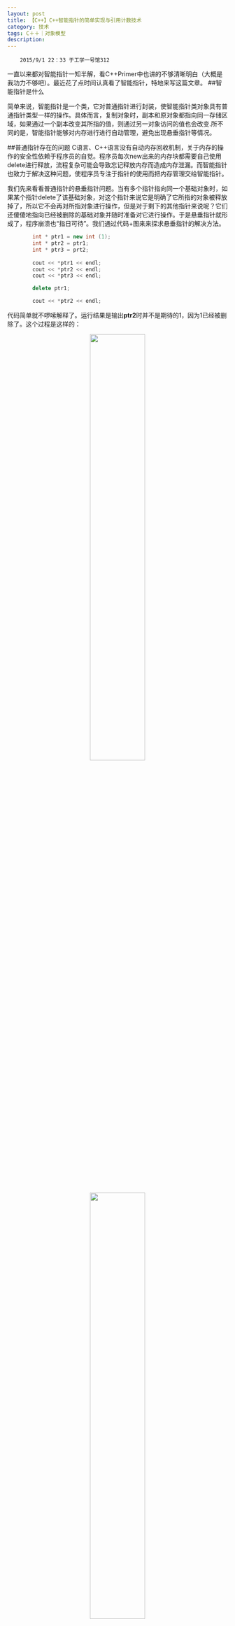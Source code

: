```yaml
---
layout: post
title: 【C++】C++智能指针的简单实现与引用计数技术
category: 技术
tags: C＋＋｜对象模型
description: 
---
```


        2015/9/1 22：33 于工学一号馆312
         
一直以来都对智能指针一知半解，看C++Primer中也讲的不够清晰明白（大概是我功力不够吧）。最近花了点时间认真看了智能指针，特地来写这篇文章。
##智能指针是什么

简单来说，智能指针是一个类，它对普通指针进行封装，使智能指针类对象具有普通指针类型一样的操作。具体而言，复制对象时，副本和原对象都指向同一存储区域，如果通过一个副本改变其所指的值，则通过另一对象访问的值也会改变.所不同的是，智能指针能够对内存进行进行自动管理，避免出现悬垂指针等情况。

##普通指针存在的问题
C语言、C++语言没有自动内存回收机制，关于内存的操作的安全性依赖于程序员的自觉。程序员每次new出来的内存块都需要自己使用delete进行释放，流程复杂可能会导致忘记释放内存而造成内存泄漏。而智能指针也致力于解决这种问题，使程序员专注于指针的使用而把内存管理交给智能指针。

我们先来看看普通指针的悬垂指针问题。当有多个指针指向同一个基础对象时，如果某个指针delete了该基础对象，对这个指针来说它是明确了它所指的对象被释放掉了，所以它不会再对所指对象进行操作，但是对于剩下的其他指针来说呢？它们还傻傻地指向已经被删除的基础对象并随时准备对它进行操作。于是悬垂指针就形成了，程序崩溃也“指日可待”。我们通过代码+图来来探求悬垂指针的解决方法。

```cpp
        int * ptr1 = new int (1);
        int * ptr2 = ptr1;
        int * ptr3 = prt2;
        
        cout << *ptr1 << endl;
	    cout << *ptr2 << endl;
	    cout << *ptr3 << endl;

	    delete ptr1;

	    cout << *ptr2 << endl;
```

  
代码简单就不啰嗦解释了。运行结果是输出**ptr2**时并不是期待的1，因为1已经被删除了。这个过程是这样的：
*<center><img src="/public/img/216.png" style="width:50%"></center>*

*<center><img src="/public/img/217.png" style="width:50%"></center>*

*<center><img src="/public/img/218.png" style="width:50%"></center>*
从图可以看出，错误的产生来自于**ptr1**的”无知“：它并不知道还有其他指针共享着它指向的对象。如果有个办法让**ptr1**知道，除了它自己外还有两个指针指向基础对象，而它不应该删除基础对象，那么悬垂指针的问题就得以解决了。如下图：
*<center><img src="/public/img/219.png" style="width:70%"></center>*

*<center><img src="/public/img/220.png" style="width:70%"></center>*

那么何时才可以删除基础对象呢？当然是只有一个指针指向基础对象的时候，这时通过该指针就可以大大方方地把基础对象删除了。

##什么是引用计数

如何来让指针知道还有其他指针的存在呢？这个时候我们该引入**引用计数**的概念了。引用计数是这样一个技巧，它允许有多个相同值的对象共享这个值的实现。引用计数的使用常有两个目的：

- 简化跟踪堆中（也即C++中new出来的）的对象的过程。一旦一个对象通过调用new被分配出来，记录谁拥有这个对象是很重要的，因为其所有者要负责对它进行delete。但是对象所有者可以有多个，且所有权能够被传递，这就使得内存跟踪变得困难。引用计数可以跟踪对象所有权，并能够自动销毁对象。可以说引用计数三个简单的垃圾回收体系。这也是本文的讨论重点。
- 节省内存，提高程序运行效率。如何很多对象有相同的值，为这多个相同的值存储多个副本是很浪费空间的，所以最好做法是让左右对象都共享同一个值的实现。C++标准库中**string**类采取一种称为”写时复制“的技术，使得只有当字符串被修改的时候才创建各自的拷贝，否则可能（标准库允许使用但没强制要求）采用引用计数技术来管理共享对象的多个对象。这不是本文的讨论范围。

##智能指针实现
了解了引用计数，我们可以使用它来写我们的智能指针类了。智能指针的实现策略有两种：辅助类与句柄类。这里介绍辅助类的实现方法。

###基础对象类
首先，我们来定义一个基础对象类Point类，为了方便后面我们验证智能指针是否有效，我们为Point类创建如下接口：

```cpp
class Point                                       
{
private:
	int x, y;
public:
	Point(int xVal = 0, int yVal = 0) :x(xVal), y(yVal) { }
	int getX() const { return x; }
	int getY() const { return y; }
	void setX(int xVal) { x = xVal; }
	void setY(int yVal) { y = yVal; }
};
```

###辅助类
在创建智能指针类之前，我们先创建一个辅助类。这个类的所有成员皆为私有类型，因为它不被普通用户所使用。为了只为智能指针使用，还需要把智能指针类声明为辅助类的友元。这个辅助类含有两个数据成员：计数**count**与基础对象指针。也即**辅助类用以封装使用计数与基础对象指针**。

            
```cpp
class U_Ptr                                  
{
private:
	
	friend class SmartPtr;      
	U_Ptr(Point *ptr) :p(ptr), count(1) { }
	~U_Ptr() { delete p; }
	
	int count;   
	Point *p;                                                      
};
```
###为基础对象类实现智能指针类
引用计数是实现智能指针的一种通用方法。智能指针将一个计数器与类指向的对象相关联，引用计数跟踪共有多少个类对象共享同一指针。它的具体做法如下：
- 当创建类的新对象时，初始化指针，并将引用计数设置为1
- 当对象作为另一个对象的副本时，复制构造函数复制副本指针，并增加与指针相应的引用计数（加1）
- 使用赋值操作符对一个对象进行赋值时，处理复杂一点：先使左操作数的指针的引用计数减1（为何减1：因为指针已经指向别的地方），如果减1后引用计数为0，则释放指针所指对象内存。然后增加右操作数所指对象的引用计数（为何增加：因为此时做操作数指向对象即右操作数指向对象）。
- 析构函数：调用析构函数时，析构函数先使引用计数减1，如果减至0则delete对象。

做好前面的准备后，我们可以来为基础对象类Point书写一个智能指针类了。根据引用计数实现关键点，我们可以写出我们的智能指针类如下：


```cpp
{
public:
	SmartPtr(Point *ptr) :rp(new RefPtr(ptr)) { }    
	
	SmartPtr(const SmartPtr &sp) :rp(sp.rp) { ++rp->count; }
	  
	SmartPtr& operator=(const SmartPtr& rhs) {    
		++rhs.rp->count;    
		if (--rp->count == 0)    
			delete rp;
		rp = rhs.rp;
		return *this;
	}
	
	~SmartPtr() {       
		if (--rp->count == 0)   
			delete rp;
		else 
		cout << "还有" << rp->count << "个指针指向基础对象" << endl;
	}
	
private:
	RefPtr *rp;  
};
```

###智能指针类的使用与测试

至此，我们的智能指针类就完成了，我们可以来看看如何使用


```bash
int main()
{
	//定义一个基础对象类指针
	Point *pa = new Point(10, 20);

	//定义三个智能指针类对象，对象都指向基础类对象pa
	//使用花括号控制三个指针指针的生命期，观察计数的变化

	{
		SmartPtr sptr1(pa);//此时计数count=1
		{
			SmartPtr sptr2(sptr1); //调用复制构造函数，此时计数为count=2
			{
				SmartPtr sptr3=sptr1; //调用赋值操作符，此时计数为conut=3
			}
			//此时count=2
		}
		//此时count=1；
	}
	//此时count=0；pa对象被delete掉

	cout << pa->getX ()<< endl;

	system("pause");
	return 0;
}
```


来看看运行结果咯：

```bash
还有2个指针指向基础对象
还有1个指针指向基础对象
-17891602
请按任意键继续. . .
```
如期，在离开大括号后，共享基础对象的指针从3->2->1->0变换，最后计数为0时，pa对象被delete，此时使用getX（）已经获取不到原来的值。


##智能指针类的改进一

虽然我们的**SmartPtr**类称为智能指针，但它目前并不能像真正的指针那样有->、*等操作符，为了使它看起来更像一个指针，我们来为它重载这些操作符。代码如下所示：


```cpp
{
public:
	SmartPtr(Point *ptr) :rp(new RefPtr(ptr)) { }    
	
	SmartPtr(const SmartPtr &sp) :rp(sp.rp) { ++rp->count; }
	  
	SmartPtr& operator=(const SmartPtr& rhs) {    
		++rhs.rp->count;    
		if (--rp->count == 0)    
			delete rp;
		rp = rhs.rp;
		return *this;
	}
	
	~SmartPtr() {       
		if (--rp->count == 0)   
			delete rp;
		else 
		cout << "还有" << rp->count << "个指针指向基础对象" << endl;
	}
	

    Point & operator *()        //重载*操作符  
	{
		return *(rp->p);
	}
	Point* operator ->()       //重载->操作符  
	{
		return rp->p;
	}
	
private:
	RefPtr *rp;  
};

```


然后我们可以像指针般使用智能指针类


```cpp

	Point *pa = new Point(10, 20);
	SmartPtr sptr1(pa);
	//像指针般使用
	cout<<sptr1->getX();
	
```	

##智能指针改进二

目前这个智能指针智能用于管理Point类的基础对象，如果此时定义了个矩阵的基础对象类，那不是还得重新写一个属于矩阵类的智能指针类吗？但是矩阵类的智能指针类设计思想和Point类一样啊，就不能借用吗？答案当然是能，那就是使用模板技术。为了使我们的智能指针适用于更多的基础对象类，我们有必要把智能指针类通过模板来实现。这里贴上上面的智能指针类的模板版：

        //模板类作为友元时要先有声明
        template <typename T>
        class SmartPtr;
        
        template <typename T>
        class U_Ptr     //辅助类
        {
        private:
        	//该类成员访问权限全部为private，因为不想让用户直接使用该类
        	friend class SmartPtr<T>;      //定义智能指针类为友元，因为智能指针类需要直接操纵辅助类
        
        	//构造函数的参数为基础对象的指针
        	U_Ptr(T *ptr) :p(ptr), count(1) { }
        
        	//析构函数
        	~U_Ptr() { delete p; }
        	//引用计数
        	int count;   
        
        	//基础对象指针
        	T *p;                                                      
        };
        
        template <typename T>
        class SmartPtr   //智能指针类
        {
        public:
        	SmartPtr(T *ptr) :rp(new U_Ptr<T>(ptr)) { }      //构造函数
        	SmartPtr(const SmartPtr<T> &sp) :rp(sp.rp) { ++rp->count; }  //复制构造函数
        	SmartPtr& operator=(const SmartPtr<T>& rhs) {    //重载赋值操作符
        		++rhs.rp->count;     //首先将右操作数引用计数加1，
        		if (--rp->count == 0)     //然后将引用计数减1，可以应对自赋值
        			delete rp;
        		rp = rhs.rp;
        		return *this;
        	}
        
        	T & operator *()        //重载*操作符  
        	{
        		return *(rp->p);
        	}
        	T* operator ->()       //重载->操作符  
        	{
        		return rp->p;
        	}
        
        
        	~SmartPtr() {        //析构函数
        		if (--rp->count == 0)    //当引用计数减为0时，删除辅助类对象指针，从而删除基础对象
        			delete rp;
        		else 
        		cout << "还有" << rp->count << "个指针指向基础对象" << endl;
        	}
        private:
        	U_Ptr<T> *rp;  //辅助类对象指针
        };
        
        

好啦，现在我们能够使用这个智能指针类对象来共享其他类型的基础对象啦，比如int：

```cpp
int main()
{
	int *i = new int(2);
	{
		SmartPtr<int> ptr1(i);
		{
			SmartPtr<int> ptr2(ptr1);
			{
				SmartPtr<int> ptr3 = ptr2;

				cout << *ptr1 << endl;
				*ptr1 = 20;
				cout << *ptr2 << endl;

			}
		}
	}
	system("pause");
	return 0;
}
```

运行结果如期所愿，SmartPtr类管理起int类型来了：


            2
            20
            还有2个指针指向基础对象
            还有1个指针指向基础对象
            请按任意键继续. . .
            





